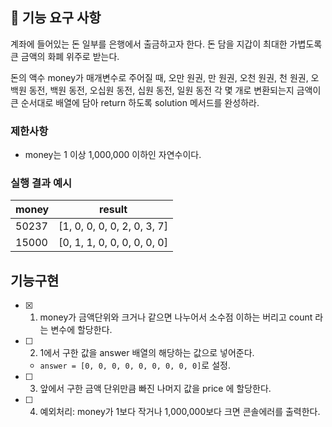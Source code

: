 ## 🚀 기능 요구 사항

계좌에 들어있는 돈 일부를 은행에서 출금하고자 한다. 돈 담을 지갑이 최대한 가볍도록 큰 금액의 화폐 위주로 받는다.

돈의 액수 money가 매개변수로 주어질 때, 오만 원권, 만 원권, 오천 원권, 천 원권, 오백원 동전, 백원 동전, 오십원 동전, 십원 동전, 일원 동전 각 몇 개로 변환되는지 금액이 큰 순서대로 배열에 담아 return 하도록 solution 메서드를 완성하라.

### 제한사항

- money는 1 이상 1,000,000 이하인 자연수이다.

### 실행 결과 예시

| money | result                      |
| ----- | --------------------------- |
| 50237 | [1, 0, 0, 0, 0, 2, 0, 3, 7] |
| 15000 | [0, 1, 1, 0, 0, 0, 0, 0, 0] |

## 기능구현

- [x] 1. money가 금액단위와 크거나 같으면 나누어서 소수점 이하는 버리고 count 라는 변수에 할당한다.
- [ ] 2. 1에서 구한 값을 answer 배열의 해당하는 값으로 넣어준다.

  - `answer = [0, 0, 0, 0, 0, 0, 0, 0, 0]`로 설정.

- [ ] 3. 앞에서 구한 금액 단위만큼 빠진 나머지 값을 price 에 할당한다.
- [ ] 4. 예외처리: money가 1보다 작거나 1,000,000보다 크면 콘솔에러를 출력한다.
